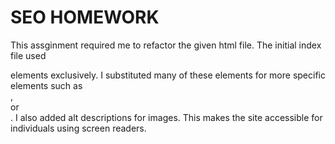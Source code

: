 # SEO HOMEWORK

This assginment required me to refactor the given html file. The initial index file used <div> elements exclusively. I substituted many of these elements for more
specific elements such as <main>, <section> or <aside>. I also added alt descriptions for images. This makes the site accessible for individuals
using screen readers.
